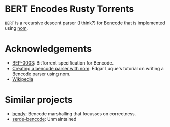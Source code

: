 # BERT Encodes Rusty Torrents

`BERT` is a recursive descent parser (I think?) for Bencode that is implemented using [nom](https://github.com/rust-bakery/nom).

# Acknowledgements
- [BEP-0003](https://www.bittorrent.org/beps/bep_0003.html): BitTorrent specification for Bencode.
- [Creating a bencode parser with nom](https://edgarluque.com/blog/bencode-parser-with-nom/): Edgar Luque's tutorial on writing a Bencode parser using nom.
- [Wikipedia](https://en.wikipedia.org/wiki/Bencode)

# Similar projects
- [bendy](https://github.com/P3KI/bendy): Bencode marshalling that focusses on correctness.
- [serde-bencode](https://github.com/toby/serde-bencode): Unmaintained
